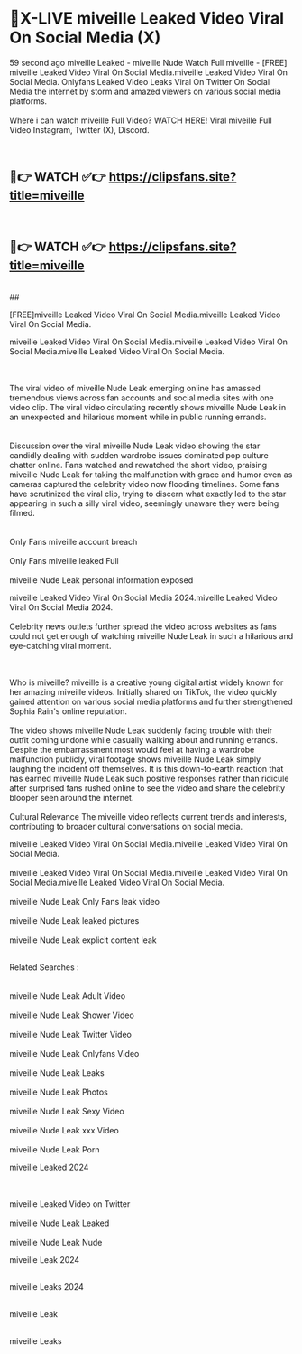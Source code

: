 # 🔴X-LIVE miveille Leaked Video Viral On Social Media (X)<br>


59 second ago miveille Leaked  - miveille Nude  Watch Full miveille - [FREE] miveille Leaked Video Viral On Social Media.miveille Leaked Video Viral On Social Media.   Onlyfans Leaked Video Leaks Viral On Twitter On Social Media the internet by storm and amazed viewers on various social media platforms. <br><br>
Where i can watch miveille Full Video? WATCH HERE! Viral miveille Full Video Instagram, Twitter (X), Discord. <br>


 <br>

##  🔴👉 WATCH ✅👉  <a href="https://clipsfans.site?title=miveille&ref=git">https://clipsfans.site?title=miveille</a> <br>
  <br>

##  🔴👉 WATCH ✅👉  <a href="https://clipsfans.site?title=miveille&ref=git">https://clipsfans.site?title=miveille</a> <br>
  <br>
  ##



[FREE]miveille Leaked Video Viral On Social Media.miveille Leaked Video Viral On Social Media. <br>

miveille Leaked Video Viral On Social Media.miveille Leaked Video Viral On Social Media.miveille Leaked Video Viral On Social Media. <br>


  <br>

  <br>
The viral video of miveille Nude Leak emerging online has amassed tremendous views across fan accounts and social media sites with one video clip. The viral video circulating recently shows miveille Nude Leak in an unexpected and hilarious moment while in public running errands.<br>
<br>


<br>
Discussion over the viral miveille Nude Leak video showing the star candidly dealing with sudden wardrobe issues dominated pop culture chatter online. Fans watched and rewatched the short video, praising miveille Nude Leak for taking the malfunction with grace and humor even as cameras captured the celebrity video now flooding timelines. Some fans have scrutinized the viral clip, trying to discern what exactly led to the star appearing in such a silly viral video, seemingly unaware they were being filmed.<br>
<br>
<br> 
Only Fans miveille account breach<br>
<br>
Only Fans miveille leaked Full <br>
<br>
miveille Nude Leak personal information exposed<br>

miveille Leaked Video Viral On Social Media 2024.miveille Leaked Video Viral On Social Media 2024. <br>
<br>
Celebrity news outlets further spread the video across websites as fans could not get enough of watching miveille Nude Leak in such a hilarious and eye-catching viral moment.<br>
<br>

<br>
Who is miveille? miveille is a creative young digital artist widely known for her amazing miveille videos. Initially shared on TikTok, the video quickly gained attention on various social media platforms and further strengthened Sophia Rain's online reputation.<br>
<br>
The video shows miveille Nude Leak suddenly facing trouble with their outfit coming undone while casually walking about and running errands. Despite the embarrassment most would feel at having a wardrobe malfunction publicly, viral footage shows miveille Nude Leak simply laughing the incident off themselves. It is this down-to-earth reaction that has earned miveille Nude Leak such positive responses rather than ridicule after surprised fans rushed online to see the video and share the celebrity blooper seen around the internet.<br>
<br>
Cultural Relevance The miveille video reflects current trends and interests, contributing to broader cultural conversations on social media.<br>

miveille Leaked Video Viral On Social Media.miveille Leaked Video Viral On Social Media.<br>
<br>
miveille Leaked Video Viral On Social Media.miveille Leaked Video Viral On Social Media.miveille Leaked Video Viral On Social Media.<br>
<br>
miveille Nude Leak Only Fans leak video<br>
<br>
miveille Nude Leak leaked pictures<br>
<br>
miveille Nude Leak explicit content leak<br>


<br>
Related Searches :<br>
<br>

<br>
miveille Nude Leak Adult Video<br>
<br>
miveille Nude Leak Shower Video<br>
<br>
miveille Nude Leak Twitter Video<br>
<br>
miveille Nude Leak Onlyfans Video<br>
<br>
miveille Nude Leak Leaks<br>
<br>
miveille Nude Leak Photos<br>

<br>
miveille Nude Leak Sexy Video<br>
<br>
miveille Nude Leak xxx Video<br>
<br>
miveille Nude Leak Porn<br>

miveille  Leaked 2024 <br> <br>
<br>

miveille Leaked Video on Twitter <br>
<br>
miveille Nude Leak Leaked<br>
<br>
miveille Nude Leak Nude<br>


miveille  Leak 2024 <br> <br>



miveille  Leaks 2024 <br> <br>



 
miveille  Leak<br> <br>



miveille  Leaks<br> <br>





</p>




 



</p>










